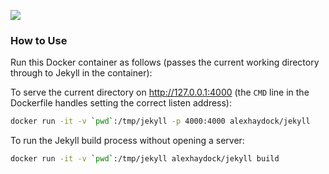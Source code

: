 [![](https://images.microbadger.com/badges/image/alexhaydock/jekyll.svg)](https://microbadger.com/images/alexhaydock/jekyll "Get your own image badge on microbadger.com")


### How to Use
Run this Docker container as follows (passes the current working directory through to Jekyll in the container):

To serve the current directory on http://127.0.0.1:4000 (the `CMD` line in the Dockerfile handles setting the correct listen address):
```sh
docker run -it -v `pwd`:/tmp/jekyll -p 4000:4000 alexhaydock/jekyll
```

To run the Jekyll build process without opening a server:
```sh
docker run -it -v `pwd`:/tmp/jekyll alexhaydock/jekyll build
```
